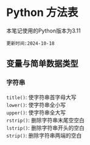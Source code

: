 # Python 方法表
本笔记使用的Python版本为3.11

`更新时间:2024-10-18`
## 变量与简单数据类型

### 字符串

`title()`: 使字符串首字母大写<br>
`lower()`: 使字符串全小写<br>
`upper()`: 使字符串全大写<br>
`rstrip()`: 删除字符串末尾空空白<br>
`lstrip()`: 删除字符串开头的空白<br>
`strip()`: 删除字符串两端的空白<br>